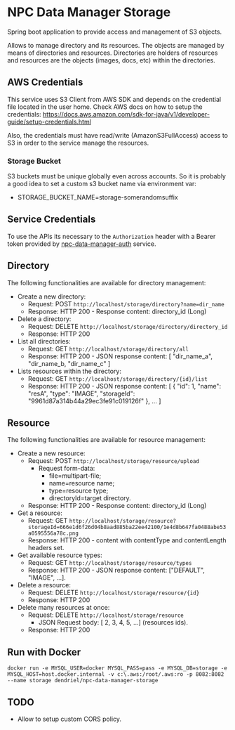 # NPC Data Manager Storage
Spring boot application to provide access and management of S3 objects.

Allows to manage directory and its resources. The objects are managed by means of
directories and resources. Directories are holders of resources and resources are the
objects (images, docs, etc) within the directories.


## AWS Credentials

This service uses S3 Client from AWS SDK and depends on the credential file located in
the user home. Check AWS docs on how to setup the credentials: https://docs.aws.amazon.com/sdk-for-java/v1/developer-guide/setup-credentials.html

Also, the credentials must have read/write (AmazonS3FullAccess) access to S3 in order to
the service manage the resources.

### Storage Bucket

S3 buckets must be unique globally even across accounts. So it is probably a good idea to set a custom s3 bucket name via environment var:
- STORAGE_BUCKET_NAME=storage-somerandomsuffix

## Service Credentials

To use the APIs its necessary to the ``Authorization`` header with a Bearer token provided by [npc-data-manager-auth](https://github.com/dendriel/npc-data-manager-auth) service.

## Directory
The following functionalities are available for directory management:

- Create a new directory:
  - Request: POST ``http://localhost/storage/directory?name=dir_name``
  - Response: HTTP 200 - Response content: directory_id (Long)
- Delete a directory:
    - Request: DELETE ``http://localhost/storage/directory/directory_id``
    - Response: HTTP 200
- List all directories:
  - Request: GET ``http://localhost/storage/directory/all``
  - Response: HTTP 200 - JSON response content: [ "dir_name_a", "dir_name_b, "dir_name_c" ]
- Lists resources within the directory:
  - Request: GET ``http://localhost/storage/directory/{id}/list``
  - Response: HTTP 200 - JSON response content: [ { "id": 1, "name": "resA", "type": "IMAGE", "storageId": "9961d87a314b44a29ec3fe91c019126f" }, ... ]

## Resource
The following functionalities are available for resource management:

- Create a new resource:
  - Request: POST ``http://localhost/storage/resource/upload``
     - Request form-data:
        - file=multipart-file;
        - name=resource name;
        - type=resource type;
        - directoryId=target directory. 
  - Response: HTTP 200 - Response content: directory_id (Long)
- Get a resource:
  - Request: GET ``http://localhost/storage/resource?storageId=666e1d6f26d04b8aad885ba22ee42100/1e4d8b647fa0488abe53a0595556a78c.png``
  - Response: HTTP 200 - content with contentType and contentLength headers set.
- Get available resource types:
  - Request: GET ``http://localhost/storage/resource/types``
  - Response: HTTP 200 - JSON response content: ["DEFAULT", "IMAGE", ...].
- Delete a resource:
  - Request: DELETE ``http://localhost/storage/resource/{id}``
  - Response: HTTP 200
- Delete many resources at once:
  - Request: DELETE ``http://localhost/storage/resource``
    - JSON Request body: [ 2, 3, 4, 5, ...] (resources ids).
  - Response: HTTP 200

## Run with Docker

```shell
docker run -e MYSQL_USER=docker MYSQL_PASS=pass -e MYSQL_DB=storage -e MYSQL_HOST=host.docker.internal -v c:\.aws:/root/.aws:ro -p 8082:8082 --name storage dendriel/npc-data-manager-storage
```


## TODO

- Allow to setup custom CORS policy.

